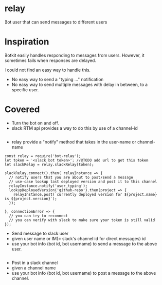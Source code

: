 # relay
Bot user that can send messages to different users

# Inspiration
Botkit easily handles responding to messages from users. However, it sometimes fails when responses are delayed.

I could not find an easy way to handle this.
* No easy way to send a "typing ..." notification
* No easy way to send multiple messages with delay in between, to a specific user.

# Covered
* Turn the bot on and off.
 * slack RTM api provides a way to do this by use of a channel-id
```javascript

```
 * relay provide a "notify" method that takes in the user-name or channel-name
```
const relay = require('bot-relay');
let token = '<slack bot token>'; //@TODO add url to get this token
let slackRelay = relay.slackRelay(token);

slackRelay.connect().then( relayInstance => {
  // notify users that you are about to post/send a message
  // use-case lookup last deployed version and post it to this channel
  relayInstance.notify('user_typing');
  lookupDeployedVersion('github-repo').then(project => {
    relayInstance.post(`currently deployed version for ${project.name} is ${project.version}`);
  });

}, connectionError => {
  // you can try to reconnect
  // you can verify with slack to make sure your token is still valid
});
```
 
* Send message to slack user
 * given user name or IM(= slack's channel id for direct messages) id
 * use your bot info (bot id, bot username) to send a message to the above user.
```javascript

```

* Post in a slack channel
 * given a channel name 
 * use your bot info (bot id, bot username) to post a message to the above channel.
```javascript

```
 
 
